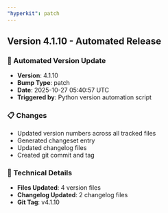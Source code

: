 ```yaml
---
"hyperkit": patch
---
```


## Version 4.1.10 - Automated Release

### 🚀 Automated Version Update
- **Version**: 4.1.10
- **Bump Type**: patch
- **Date**: 2025-10-27 05:40:57 UTC
- **Triggered by**: Python version automation script

### 📋 Changes
- Updated version numbers across all tracked files
- Generated changeset entry
- Updated changelog files
- Created git commit and tag

### 🔧 Technical Details
- **Files Updated**: 4 version files
- **Changelog Updated**: 2 changelog files
- **Git Tag**: v4.1.10
